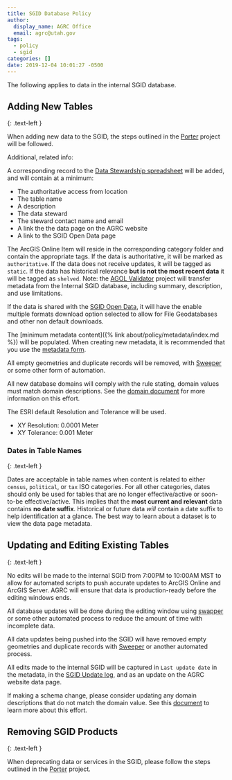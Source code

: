 ```yaml
---
title: SGID Database Policy
author:
  display_name: AGRC Office
  email: agrc@utah.gov
tags:
  - policy
  - sgid
categories: []
date: 2019-12-04 10:01:27 -0500
---
```


The following applies to data in the internal SGID database.

## Adding New Tables
{: .text-left }

When adding new data to the SGID, the steps outlined in the [Porter](https://github.com/agrc/porter) project will be followed.

Additional, related info:

A corresponding record to the [Data Stewardship spreadsheet](https://docs.google.com/spreadsheets/d/11ASS7LnxgpnD0jN4utzklREgMf1pcvYjcXcIcESHweQ/edit#gid=1) will be added, and will contain at a minimum:

- The authoritative access from location
- The table name
- A description
- The data steward
- The steward contact name and email
- A link the the data page on the AGRC website
- A link to the SGID Open Data page

The ArcGIS Online Item will reside in the corresponding category folder and contain the appropriate tags. If the data is authoritative, it will be marked as `authoritative`. If the data does not receive updates, it will be tagged as `static`. If the data has historical relevance **but is not the most recent data** it will be tagged as `shelved`. Note: the [AGOL Validator](https://github.com/agrc/agol-validator) project will transfer metadata from the Internal SGID database, including summary, description, and use limitations.

If the data is shared with the [SGID Open Data](https://opendata.gis.utah.gov/), it will have the enable multiple formats download option selected to allow for File Geodatabases and other non default downloads.

The [minimum metadata content]({% link about/policy/metadata/index.md %}) will be populated. When creating new metadata, it is recommended that you use the [metadata form](https://docs.google.com/forms/d/1u7gwdmRN-83Kh5zizi-kHRObeoNyaakM3scPkLT3zKY/edit).

All empty geometries and duplicate records will be removed, with [Sweeper](https://github.com/agrc/sweeper) or some other form of automation.

All new database domains will comply with the rule stating, domain values must match domain descriptions. See the [domain document](https://docs.google.com/document/d/12bdtmtv-ZVF9g-lFshbobx8DbKX9LfbL44HawLjFTVw/edit?usp=sharing) for more information on this effort.

The ESRI default Resolution and Tolerance will be used.

- XY Resolution: 0.0001 Meter
- XY Tolerance: 0.001 Meter


### Dates in Table Names
{: .text-left }

Dates are acceptable in table names when content is related to either `census`, `political`, or `tax` ISO categories. For all other categories, dates should only be used for tables that are no longer effective/active or soon-to-be effective/active. This implies that the **most current and relevant** data contains **no date suffix**. Historical or future data _will_ contain a date suffix to help identification at a glance. The best way to learn about a dataset is to view the data page metadata.

## Updating and Editing Existing Tables
{: .text-left }

No edits will be made to the internal SGID from 7:00PM to 10:00AM MST to allow for automated scripts to push accurate updates to ArcGIS Online and ArcGIS Server. AGRC will ensure that data is production-ready before the editing windows ends.

All database updates will be done during the editing window using [swapper](https://github.com/agrc/swapper) or some other automated process to reduce the amount of time with incomplete data. 

All data updates being pushed into the SGID will have removed empty geometries and duplicate records with [Sweeper](https://github.com/agrc/sweeper) or another automated process.

All edits made to the internal SGID will be captured in `Last update date` in the metadata, in the [SGID Update log](https://docs.google.com/spreadsheets/d/11ASS7LnxgpnD0jN4utzklREgMf1pcvYjcXcIcESHweQ/edit#gid=0), and as an update on the AGRC website data page.

If making a schema change, please consider updating any domain descriptions that do not match the domain value. See this [document](https://docs.google.com/document/d/12bdtmtv-ZVF9g-lFshbobx8DbKX9LfbL44HawLjFTVw/edit?usp=sharing) to learn more about this effort.

## Removing SGID Products
{: .text-left }

When deprecating data or services in the SGID, please follow the steps outlined in the [Porter](https://github.com/agrc/porter) project.

